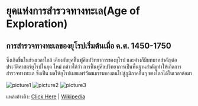 
# ยุคแห่งการสำรวจทางทะเล(Age of Exploration)

## การสำรวจทางทะเลของยุโรปเริ่มต้นเมื่อ ค.ศ. 1450-1750 

ซึ่งเกิดขึ้นในช่วงเวลาใกล้ เคียงกับยุคฟื้นฟูศิลปวิทยาการของยุโรป และต่างก็มีบทบาทสำคัญต่อประวัติศาสตร์ยุโรปในยุค ใหม่ กล่าวได้ว่า การฟื้นฟูศิลปวิทยาการเป็นพื้นฐานสำคัญทำให้เกิดการสำรวจทางทะเล ซึ่งเป็น ผลให้ยุโรปเผยแพร่วัฒนธรรมของตนไปสู่ภูมิภาคอื่นๆ ของโลกได้ในเวลาต่อมา

![picture1](https://upload.wikimedia.org/wikipedia/commons/thumb/a/ac/Caravela_Vera_Cruz.jpg/250px-Caravela_Vera_Cruz.jpg)
![picture2](https://upload.wikimedia.org/wikipedia/commons/thumb/4/43/Nao_Victoria.jpg/250px-Nao_Victoria.jpg)
![picture3](https://sites.google.com/site/xarythrrmyuropyukhklang/_/rsrc/1455610541755/yukh-haeng-kar-sarwc-thang-thale-age-of-exploration/4.jpg?height=320&width=236)

แหล่งอ้างอิง: [Click Here](https://sites.google.com/site/xarythrrmyuropyukhklang/yukh-haeng-kar-sarwc-thang-thale-age-of-exploration) | [Wikipedia](https://en.wikipedia.org/wiki/Age_of_Discovery)
